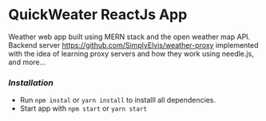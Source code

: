 # QuickWeater ReactJs App

Weather web app built using MERN stack and the open weather map API. Backend server https://github.com/SimplyElvis/weather-proxy implemented with the idea of learning proxy servers and how they work using needle.js, and more...

### _Installation_

- Run `npm instal` or `yarn install` to installl all dependencies.
- Start app with `npm start` or `yarn start`

###

